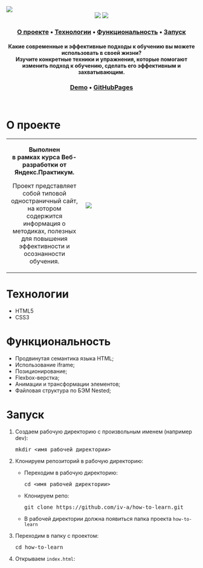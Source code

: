 <img src="https://user-images.githubusercontent.com/61308457/169157127-d1749b86-6866-491b-a87a-e4ed3491d77f.svg" />

<div align="center">
  <img src="https://img.shields.io/badge/HTML5-E34F26?style=flat-square&logo=html5&logoColor=white" />
  <img src="https://img.shields.io/badge/CSS3-1572B6?style=flat-square&logo=css3&logoColor=white" />
</div>

<h3 align="center">
  <a href="#about">О проекте</a>
  •
  <a href="#techs">Технологии</a>
  •
  <a href="#functionality">Функциональность</a>
  •
  <a href="#install">Запуск</a>
</h3>

<h4 align=center>Какие современные и эффективные подходы к обучению вы можете использовать в своей жизни? <br> Изучите конкретные техники и упражнения, которые помогают изменить подход к обучению, сделать его эффективным и захватывающим.
</h4>

<h3 align="center">
  <a href=".." title="Link" title="Открыть Демо">Demo</a> 
  •
  <a href="https://iv-a.github.io/how-to-learn/" title="Открыть GitHubPages">GitHubPages</a>
</h3>
<br>
<h1 id="about">О проекте</h1>
<table>
  <tbody>
    <tr>
      <td>
        <p align="center"><b>Выполнен <br> в рамках курса Веб-разработки от Яндекс.Практикум. </b><p>
        <p align="center">Проект представляет собой типовой одностраничный сайт, на котором содержится информация о методиках, полезных для повышения эффективности и осознанности обучения.</p>
      </td>
      <td width="60%"><img src="https://user-images.githubusercontent.com/61308457/169156206-e987778d-c8c2-42db-b28e-a790f011c5d2.gif"/></td>
    </tr>
  </tbody>
</table>

<h1 id="techs">Технологии</h1>
<ul>
  <li>HTML5</li>
  <li>CSS3</li>
</ul>
<h1 id="functionality">Функциональность</h1>
<ul>
  <li>Продвинутая семантика языка HTML;</li>
  <li>Использование iframe;</li>
  <li>Позиционирование;</li>
  <li>Flexbox-верстка;</li>
  <li>Анимации и трансформации элементов;</li>
  <li>Файловая структура по БЭМ Nested;</li>
</ul>
<h1 id="install">Запуск</h1>
<ol>
<li>
  <p>Создаем рабочую директорию с произвольным именем (например dev):</p>
<pre>
mkdir <имя рабочей директории>
</pre>
</li>
<li>
  <p>Клонируем репозиторий в рабочую директорию:</p>
  <ul>
  <li>
    <p>Переходим в рабочую директорию:</p>
<pre>
cd <имя рабочей директории>
</pre>
  </li>
  <li>
    <p>Клонируем репо:</p>
<pre>
git clone https://github.com/iv-a/how-to-learn.git
</pre>
  </li>
    <li>
      В рабочей директории должна появиться папка проекта <code>how-to-learn</code>
    </li>
  </ul>
</li>
<li>
  <p>Переходим в папку с проектом:</p>
<pre>
cd how-to-learn
</pre>
</li>
<li>
  <p>Открываем <code>index.html</code>:</p>
</li>
</ol>
